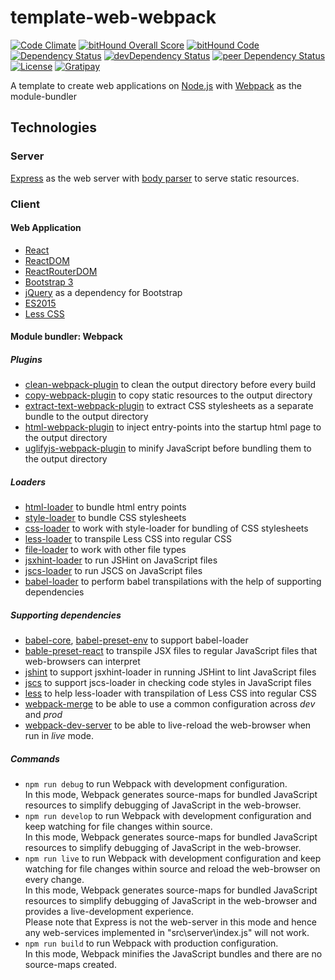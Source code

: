 # template-web-webpack

[![Code Climate](https://codeclimate.com/github/myTerminal/template-web-webpack.png)](https://codeclimate.com/github/myTerminal/template-web-webpack)
[![bitHound Overall Score](https://www.bithound.io/github/myTerminal/template-web-webpack/badges/score.svg)](https://www.bithound.io/github/myTerminal/template-web-webpack)
[![bitHound Code](https://www.bithound.io/github/myTerminal/template-web-webpack/badges/code.svg)](https://www.bithound.io/github/myTerminal/template-web-webpack)  
[![Dependency Status](https://david-dm.org/myTerminal/template-web-webpack.svg)](https://david-dm.org/myTerminal/template-web-webpack)
[![devDependency Status](https://david-dm.org/myTerminal/template-web-webpack/dev-status.svg)](https://david-dm.org/myTerminal/template-web-webpack#info=devDependencies)
[![peer Dependency Status](https://david-dm.org/myTerminal/template-web-webpack/peer-status.svg)](https://david-dm.org/myTerminal/template-web-webpack#info=peerDependencies)  
[![License](https://img.shields.io/badge/LICENSE-GPL%20v3.0-blue.svg)](https://www.gnu.org/licenses/gpl.html)
[![Gratipay](http://img.shields.io/gratipay/myTerminal.svg)](https://gratipay.com/myTerminal)  

A template to create web applications on [Node.js](https://nodejs.org/) with [Webpack](https://webpack.js.org/) as the module-bundler

## Technologies

### Server

[Express](https://www.npmjs.com/package/express) as the web server with [body parser](https://www.npmjs.com/package/body-parser) to serve static resources.

### Client

#### Web Application

 - [React](https://facebook.github.io/react/)
 - [ReactDOM](https://facebook.github.io/react/docs/react-dom.html)
 - [ReactRouterDOM](https://www.npmjs.com/package/react-router-dom)
 - [Bootstrap 3](https://getbootstrap.com/docs/3.3/)
 - [jQuery](https://jquery.com/) as a dependency for Bootstrap
 - [ES2015](http://es6-features.org/)
 - [Less CSS](http://lesscss.org/)

#### Module bundler: Webpack

##### Plugins

 - [clean-webpack-plugin](https://www.npmjs.com/package/clean-webpack-plugin) to clean the output directory before every build
 - [copy-webpack-plugin](https://www.npmjs.com/package/copy-webpack-plugin) to copy static resources to the output directory
 - [extract-text-webpack-plugin](https://www.npmjs.com/package/extract-text-webpack-plugin) to extract CSS stylesheets as a separate bundle to the output directory
 - [html-webpack-plugin](https://www.npmjs.com/package/html-webpack-plugin) to inject entry-points into the startup html page to the output directory
 - [uglifyjs-webpack-plugin](https://www.npmjs.com/package/uglifyjs-webpack-plugin) to minify JavaScript before bundling them to the output directory

##### Loaders

- [html-loader](https://www.npmjs.com/package/html-loader) to bundle html entry points
- [style-loader](https://www.npmjs.com/package/style-loader) to bundle CSS stylesheets
- [css-loader](https://www.npmjs.com/package/css-loader) to work with style-loader for bundling of CSS stylesheets
- [less-loader](https://www.npmjs.com/package/less-loader) to transpile Less CSS into regular CSS
- [file-loader](https://www.npmjs.com/package/file-loader) to work with other file types
- [jsxhint-loader](https://www.npmjs.com/package/jsxhint-loader) to run JSHint on JavaScript files
- [jscs-loader](https://www.npmjs.com/package/jscs-loader) to run JSCS on JavaScript files
- [babel-loader](https://www.npmjs.com/package/babel-loader) to perform babel transpilations with the help of supporting dependencies

##### Supporting dependencies

 - [babel-core](https://www.npmjs.com/package/babel-core), [babel-preset-env](https://www.npmjs.com/package/babel-preset-env) to support babel-loader
 - [bable-preset-react](https://www.npmjs.com/package/babel-preset-react) to transpile JSX files to regular JavaScript files that web-browsers can interpret
 - [jshint](https://www.npmjs.com/package/jshint) to support jsxhint-loader in running JSHint to lint JavaScript files
 - [jscs](https://www.npmjs.com/package/jscs) to support jscs-loader in checking code styles in JavaScript files
 - [less](https://www.npmjs.com/package/less) to help less-loader with transpilation of Less CSS into regular CSS
 - [webpack-merge](https://www.npmjs.com/package/webpack-merge) to be able to use a common configuration across *dev* and *prod*
 - [webpack-dev-server](https://www.npmjs.com/package/webpack-dev-server) to be able to live-reload the web-browser when run in *live* mode.

##### Commands

 - `npm run debug` to run Webpack with development configuration.  
 In this mode, Webpack generates source-maps for bundled JavaScript resources to simplify debugging of JavaScript in the web-browser.
 - `npm run develop` to run Webpack with development configuration and keep watching for file changes within source.  
 In this mode, Webpack generates source-maps for bundled JavaScript resources to simplify debugging of JavaScript in the web-browser.
 - `npm run live` to run Webpack with development configuration and keep watching for file changes within source and reload the web-browser on every change.  
 In this mode, Webpack generates source-maps for bundled JavaScript resources to simplify debugging of JavaScript in the web-browser and provides a live-development experience.  
 Please note that Express is not the web-server in this mode and hence any web-services implemented in "src\server\index.js" will not work.
 - `npm run build` to run Webpack with production configuration.  
 In this mode, Webpack minifies the JavaScript bundles and there are no source-maps created.
